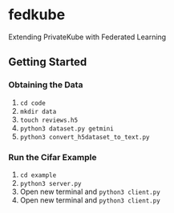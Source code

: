 # fedkube

Extending PrivateKube with Federated Learning

## Getting Started

### Obtaining the Data

1. `cd code`
2. `mkdir data`
3. `touch reviews.h5`
4. `python3 dataset.py getmini`
5. `python3 convert_h5dataset_to_text.py`

### Run the Cifar Example

1. `cd example`
2. `python3 server.py`
3. Open new terminal and `python3 client.py`
4. Open new terminal and `python3 client.py`
